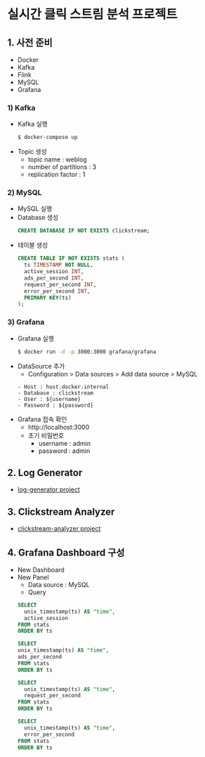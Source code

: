 # 실시간 클릭 스트림 분석 프로젝트
## 1. 사전 준비
- Docker
- Kafka
- Flink
- MySQL
- Grafana

### 1) Kafka
- Kafka 실행
  ```bash
  $ docker-compose up
  ```
- Topic 생성
  - topic name : weblog
  - number of partitions : 3
  - replication factor : 1

### 2) MySQL
- MySQL 실행
- Database 생성
  ```sql
  CREATE DATABASE IF NOT EXISTS clickstream;
  ```
- 테이블 생성
  ```sql
  CREATE TABLE IF NOT EXISTS stats (
    ts TIMESTAMP NOT NULL,
    active_session INT,
    ads_per_second INT,
    request_per_second INT,
    error_per_second INT,
    PRIMARY KEY(ts)
  );
  ```

### 3) Grafana
- Grafana 실행
  ```bash
  $ docker run -d -p 3000:3000 grafana/grafana
  ```
- DataSource 추가
  - Configuration > Data sources > Add data source > MySQL
  ```
  - Host : host.docker.internal
  - Database : clickstream
  - User : ${username}
  - Password : ${password}
  ```
- Grafana 접속 확인
  - http://localhost:3000
  - 초기 비밀번호
    - username : admin
    - password : admin

## 2. Log Generator
- [log-generator project](./log-generator/)

## 3. Clickstream Analyzer
- [clickstream-analyzer project](./clickstream-analyzer/)

## 4. Grafana Dashboard 구성
- New Dashboard
- New Panel
  - Data source : MySQL
  - Query
  ```sql
  SELECT
    unix_timestamp(ts) AS "time",
    active_session
  FROM stats
  ORDER BY ts
  ```
    ```sql
  SELECT
    unix_timestamp(ts) AS "time",
    ads_per_second
  FROM stats
  ORDER BY ts
  ```
  ```sql
  SELECT
    unix_timestamp(ts) AS "time",
    request_per_second
  FROM stats
  ORDER BY ts
  ```
  ```sql
  SELECT
    unix_timestamp(ts) AS "time",
    error_per_second
  FROM stats
  ORDER BY ts
  ```